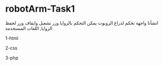 # robotArm-Task1

انشأنا واجهة تحكم لذراع الروبوت يمكن التحكم بالزوايا وزر تشغيل وايقاف وزر لحفظ الزوايا, اللغات المستخدمة

1-html

2-css

3-php

